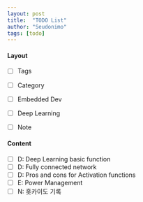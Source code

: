 ```yaml
---
layout: post
title:  "TODO List"
author: "Seudonimo"
tags: [todo]
---
```




#### Layout
  - [ ] Tags
  - [ ] Category
  - [ ] Embedded Dev
  - [ ] Deep Learning
  - [ ] Note


#### Content

- [ ] D: Deep Learning basic function
- [ ] D: Fully connected network
- [ ] D: Pros and cons for Activation functions
- [ ] E: Power Management
- [ ] N: 홋카이도 기록
